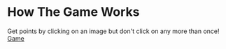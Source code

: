 # How The Game Works
Get points by clicking on an image but don't click on any more than once!
<a href="https://servet-k.github.io/memory/" target="_blank">Game</a>
